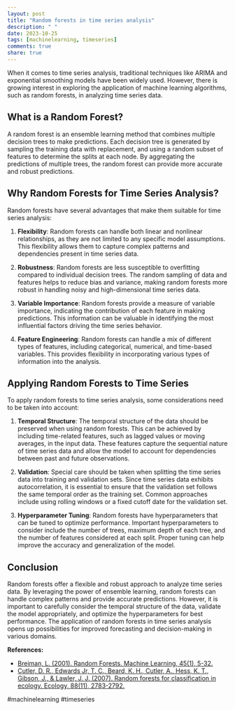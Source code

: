 ```yaml
---
layout: post
title: "Random forests in time series analysis"
description: " "
date: 2023-10-25
tags: [machinelearning, timeseries]
comments: true
share: true
---
```


When it comes to time series analysis, traditional techniques like ARIMA and exponential smoothing models have been widely used. However, there is growing interest in exploring the application of machine learning algorithms, such as random forests, in analyzing time series data.

## What is a Random Forest?

A random forest is an ensemble learning method that combines multiple decision trees to make predictions. Each decision tree is generated by sampling the training data with replacement, and using a random subset of features to determine the splits at each node. By aggregating the predictions of multiple trees, the random forest can provide more accurate and robust predictions.

## Why Random Forests for Time Series Analysis?

Random forests have several advantages that make them suitable for time series analysis:

1. **Flexibility**: Random forests can handle both linear and nonlinear relationships, as they are not limited to any specific model assumptions. This flexibility allows them to capture complex patterns and dependencies present in time series data.

2. **Robustness**: Random forests are less susceptible to overfitting compared to individual decision trees. The random sampling of data and features helps to reduce bias and variance, making random forests more robust in handling noisy and high-dimensional time series data.

3. **Variable Importance**: Random forests provide a measure of variable importance, indicating the contribution of each feature in making predictions. This information can be valuable in identifying the most influential factors driving the time series behavior.

4. **Feature Engineering**: Random forests can handle a mix of different types of features, including categorical, numerical, and time-based variables. This provides flexibility in incorporating various types of information into the analysis.

## Applying Random Forests to Time Series

To apply random forests to time series analysis, some considerations need to be taken into account:

1. **Temporal Structure**: The temporal structure of the data should be preserved when using random forests. This can be achieved by including time-related features, such as lagged values or moving averages, in the input data. These features capture the sequential nature of time series data and allow the model to account for dependencies between past and future observations.

2. **Validation**: Special care should be taken when splitting the time series data into training and validation sets. Since time series data exhibits autocorrelation, it is essential to ensure that the validation set follows the same temporal order as the training set. Common approaches include using rolling windows or a fixed cutoff date for the validation set.

3. **Hyperparameter Tuning**: Random forests have hyperparameters that can be tuned to optimize performance. Important hyperparameters to consider include the number of trees, maximum depth of each tree, and the number of features considered at each split. Proper tuning can help improve the accuracy and generalization of the model.

## Conclusion

Random forests offer a flexible and robust approach to analyze time series data. By leveraging the power of ensemble learning, random forests can handle complex patterns and provide accurate predictions. However, it is important to carefully consider the temporal structure of the data, validate the model appropriately, and optimize the hyperparameters for best performance. The application of random forests in time series analysis opens up possibilities for improved forecasting and decision-making in various domains.

**References:**
- [Breiman, L. (2001). Random Forests. Machine Learning, 45(1), 5-32.](https://link.springer.com/article/10.1023/A:1010933404324)
- [Cutler, D. R., Edwards Jr, T. C., Beard, K. H., Cutler, A., Hess, K. T., Gibson, J., & Lawler, J. J. (2007). Random forests for classification in ecology. Ecology, 88(11), 2783-2792.](https://esajournals.onlinelibrary.wiley.com/doi/full/10.1890/07-0539.1)

#machinelearning #timeseries